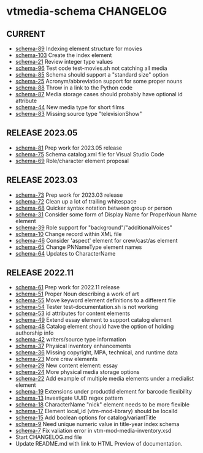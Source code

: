vtmedia-schema CHANGELOG
=========================

## CURRENT
 - [schema-89](https://github.com/cjcodeproj/vtmedia-schema/issues/89) Indexing element structure for movies
 - [schema-103](https://github.com/cjcodeproj/vtmedia-schema/issues/103) Create the index element
 - [schema-21](https://github.com/cjcodeproj/vtmedia-schema/issues/21) Review integer type values
 - [schema-96](https://github.com/cjcodeproj/vtmedia-schema/issues/96) Test code test-movies.sh not catching all media
 - [schema-85](https://github.com/cjcodeproj/vtmedia-schema/issues/85) Schema should support a "standard size" option
 - [schema-25](https://github.com/cjcodeproj/vtmedia-schema/issues/25) Acronym/abbreviation support for some proper nouns
 - [schema-88](https://github.com/cjcodeproj/vtmedia-schema/issues/88) Throw in a link to the Python code
 - [schema-87](https://github.com/cjcodeproj/vtmedia-schema/issues/87) Media storage cases should probably have optional id attribute
 - [schema-44](https://github.com/cjcodeproj/vtmedia-schema/issues/44) New media type for short films
 - [schema-83](https://github.com/cjcodeproj/vtmedia-schema/issues/83) Missing source type "televisionShow"


## RELEASE 2023.05
 - [schema-81](https://github.com/cjcodeproj/vtmedia-schema/issues/81) Prep work for 2023.05 release
 - [schema-75](https://github.com/cjcodeproj/vtmedia-schema/issues/75) Schema catalog.xml file for Visual Studio Code
 - [schema-69](https://github.com/cjcodeproj/vtmedia-schema/issues/73) Role/character element proposal


## RELEASE 2023.03
 - [schema-73](https://github.com/cjcodeproj/vtmedia-schema/issues/73) Prep work for 2023.03 release
 - [schema-72](https://github.com/cjcodeproj/vtmedia-schema/issues/72) Clean up a lot of trailing whitespace
 - [schema-68](https://github.com/cjcodeproj/vtmedia-schema/issues/68) Quicker syntax notation between group or person
 - [schema-31](https://github.com/cjcodeproj/vtmedia-schema/issues/31) Consider some form of Display Name for ProperNoun Name element
 - [schema-39](https://github.com/cjcodeproj/vtmedia-schema/issues/39) Role support for "background"/"additionalVoices"
 - [schema-10](https://github.com/cjcodeproj/vtmedia-schema/issues/10) Change record within XML file
 - [schema-46](https://github.com/cjcodeproj/vtmedia-schema/issues/46) Consider 'aspect' element for crew/cast/as element
 - [schema-65](https://github.com/cjcodeproj/vtmedia-schema/issues/65) Change PNNameType element names
 - [schema-64](https://github.com/cjcodeproj/vtmedia-schema/issues/64) Updates to CharacterName


## RELEASE 2022.11
 - [schema-61](https://github.com/cjcodeproj/vtmedia-schema/issues/61) Prep work for 2022.11 release
 - [schema-51](https://github.com/cjcodeproj/vtmedia-schema/issues/51) Proper Noun describing a work of art
 - [schema-55](https://github.com/cjcodeproj/vtmedia-schema/issues/55) Move keyword element definitions to a different file
 - [schema-54](https://github.com/cjcodeproj/vtmedia-schema/issues/54) Tester test-documentation.sh is not working
 - [schema-53](https://github.com/cjcodeproj/vtmedia-schema/issues/53) id attributes for content elements
 - [schema-49](https://github.com/cjcodeproj/vtmedia-schema/issues/49) Extend essay element to support catalog element
 - [schema-48](https://github.com/cjcodeproj/vtmedia-schema/issues/48) Catalog element should have the option of holding authorship info
 - [schema-42](https://github.com/cjcodeproj/vtmedia-schema/issues/42) writers/source type information
 - [schema-37](https://github.com/cjcodeproj/vtmedia-schema/issues/37) Physical inventory enhancements
 - [schema-36](https://github.com/cjcodeproj/vtmedia-schema/issues/36) Missing copyright, MPA, technical, and runtime data
 - [schema-23](https://github.com/cjcodeproj/vtmedia-schema/issues/23) More crew elements
 - [schema-29](https://github.com/cjcodeproj/vtmedia-schema/issues/29) New content element: essay
 - [schema-24](https://github.com/cjcodeproj/vtmedia-schema/issues/24) More physical media storage options
 - [schema-22](https://github.com/cjcodeproj/vtmedia-schema/issues/22) Add example of multiple media elements under a medialist element
 - [schema-19](https://github.com/cjcodeproj/vtmedia-schema/issues/19) Extensions under productId element for barcode flexibility
 - [schema-13](https://github.com/cjcodeproj/vtmedia-schema/issues/13) Investigate UUID regex pattern
 - [schema-18](https://github.com/cjcodeproj/vtmedia-schema/issues/18) CharacterName "nick" element needs to be more flexible
 - [schema-17](https://github.com/cjcodeproj/vtmedia-schema/issues/17) Element local_id (vtm-mod-library) should be localId
 - [schema-15](https://github.com/cjcodeproj/vtmedia-schema/issues/15) Add boolean options for catalog/variantTitle
 - [schema-9](https://github.com/cjcodeproj/vtmedia-schema/issues/9) Need unique numeric value in title-year index schema
 - [schema-7](https://github.com/cjcodeproj/vtmedia-schema/issues/7) Fix valiation error in vtm-mod-media-inventory.xsd
 - Start CHANGELOG.md file
 - Update README.md with link to HTML Preview of documentation.
